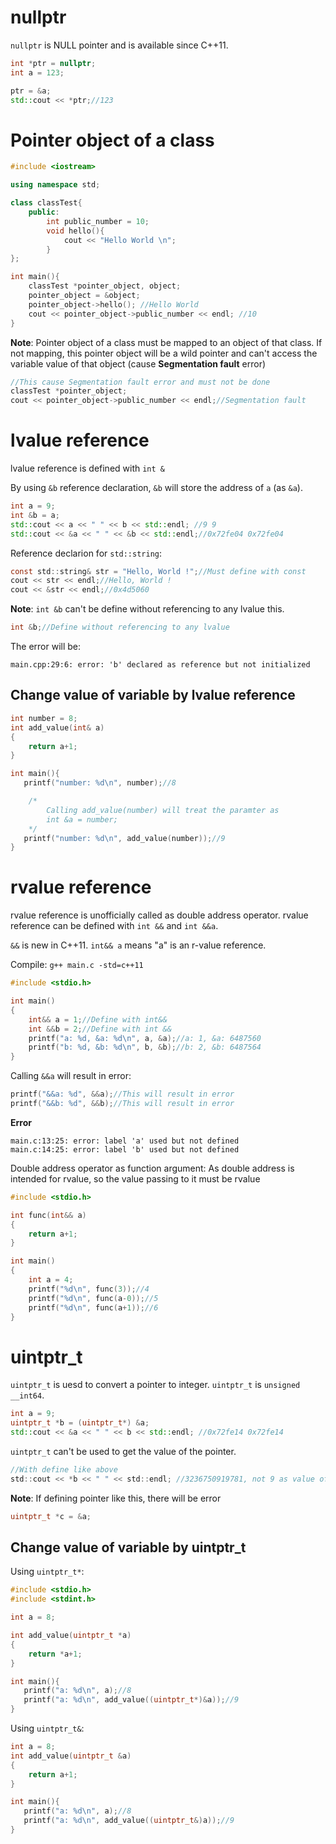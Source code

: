 # nullptr

``nullptr`` is NULL pointer and is available since C++11.

```cpp
int *ptr = nullptr;
int a = 123;

ptr = &a;
std::cout << *ptr;//123
```

# Pointer object of a class

```cpp
#include <iostream>

using namespace std;

class classTest{
	public:
		int public_number = 10;
		void hello(){
			cout << "Hello World \n";
		}
};

int main(){
	classTest *pointer_object, object;
	pointer_object = &object;
	pointer_object->hello(); //Hello World
	cout << pointer_object->public_number << endl; //10
}
```

**Note**: Pointer object of a class must be mapped to an object of that class. If not mapping, this pointer object will be a wild pointer and can't access the variable value of that object (cause **Segmentation fault** error)

```cpp
//This cause Segmentation fault error and must not be done
classTest *pointer_object;
cout << pointer_object->public_number << endl;//Segmentation fault
```

# lvalue reference

lvalue reference is defined with ``int &``

By using ``&b`` reference declaration, ``&b`` will store the address of ``a`` (as ``&a``).

```cpp
int a = 9;
int &b = a;
std::cout << a << " " << b << std::endl; //9 9
std::cout << &a << " " << &b << std::endl;//0x72fe04 0x72fe04
```

Reference declarion for ``std::string``:

```c
const std::string& str = "Hello, World !";//Must define with const
cout << str << endl;//Hello, World !
cout << &str << endl;//0x4d5060
```

**Note**: ``int &b`` can't be define without referencing to any lvalue this.

```cpp
int &b;//Define without referencing to any lvalue
```

The error will be:

```
main.cpp:29:6: error: 'b' declared as reference but not initialized
```

## Change value of variable by lvalue reference

```cpp
int number = 8;
int add_value(int& a)
{
	return a+1;
}

int main(){
   printf("number: %d\n", number);//8

    /*
        Calling add_value(number) will treat the paramter as
        int &a = number;
    */
   printf("number: %d\n", add_value(number));//9
}
```
# rvalue reference

rvalue reference is unofficially called as double address operator. rvalue reference can be defined with ``int &&`` and ``int &&a``.

``&&`` is new in C++11. ``int&& a`` means "a" is an r-value reference.

Compile: ``g++ main.c -std=c++11``

```c
#include <stdio.h>

int main()
{
    int&& a = 1;//Define with int&&   
    int &&b = 2;//Define with int &&
    printf("a: %d, &a: %d\n", a, &a);//a: 1, &a: 6487560
    printf("b: %d, &b: %d\n", b, &b);//b: 2, &b: 6487564
}
```

Calling ``&&a`` will result in error:

```cpp
printf("&&a: %d", &&a);//This will result in error
printf("&&b: %d", &&b);//This will result in error
```
**Error**

```
main.c:13:25: error: label 'a' used but not defined
main.c:14:25: error: label 'b' used but not defined
```

Double address operator as function argument: As double address is intended for rvalue, so the value passing to it must be rvalue

```c
#include <stdio.h>

int func(int&& a)
{
    return a+1;
}

int main()
{   
    int a = 4;
    printf("%d\n", func(3));//4
    printf("%d\n", func(a-0));//5
    printf("%d\n", func(a+1));//6
}
```

# uintptr_t

``uintptr_t`` is uesd to convert a pointer to integer. ``uintptr_t`` is ``unsigned __int64``.

```cpp
int a = 9;
uintptr_t *b = (uintptr_t*) &a;
std::cout << &a << " " << b << std::endl; //0x72fe14 0x72fe14
```

``uintptr_t`` can't be used to get the value of the pointer.

```c
//With define like above
std::cout << *b << " " << std::endl; //3236750919781, not 9 as value of variable a
```

**Note**: If defining pointer like this, there will be error

```cpp
uintptr_t *c = &a;
```

## Change value of variable by uintptr_t

Using ``uintptr_t*``:

```cpp
#include <stdio.h>
#include <stdint.h>

int a = 8;

int add_value(uintptr_t *a)
{
	return *a+1;
}

int main(){
   printf("a: %d\n", a);//8
   printf("a: %d\n", add_value((uintptr_t*)&a));//9
}
```

Using ``uintptr_t&``:

```cpp
int a = 8;
int add_value(uintptr_t &a)
{
	return a+1;
}

int main(){
   printf("a: %d\n", a);//8
   printf("a: %d\n", add_value((uintptr_t&)a));//9
}
```
